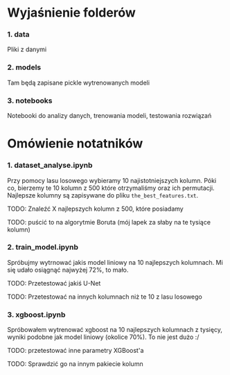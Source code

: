 # Wyjaśnienie folderów
### 1. data
Pliki z danymi

### 2. models
Tam będą zapisane pickle wytrenowanych modeli

### 3. notebooks
Notebooki do analizy danych, trenowania modeli, testowania rozwiązań


# Omówienie notatników
### 1. dataset_analyse.ipynb
Przy pomocy lasu losowego wybieramy 10 najistotniejszych kolumn.
Póki co, bierzemy te 10 kolumn z 500 które otrzymaliśmy oraz ich permutacji. Najlepsze kolumny są zapisywane do pliku `the_best_features.txt`.

TODO: Znaleźć X najlepszych kolumn z 500, które posiadamy

TODO: puścić to na algorytmie Boruta (mój lapek za słaby na te tysiące kolumn)

### 2. train_model.ipynb
Spróbujmy wytrnować jakis model liniowy na 10 najlepszych kolumnach.
Mi się udało osiągnąć najwyżej 72%, to mało.

TODO: Przetestować jakiś U-Net

TODO: Przetestować na innych kolumnach niż te 10 z lasu losowego

### 3. xgboost.ipynb
Spróbowałem wytrenować xgboost na 10 najlepszych kolumnach z tysięcy, wyniki podobne jak model liniowy (okolice 70%). To nie jest dużo :/

TODO: przetestować inne parametry XGBoost'a

TODO: Sprawdzić go na innym pakiecie kolumn
